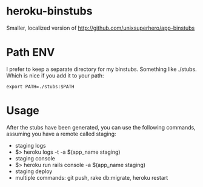 heroku-binstubs
===============

Smaller, localized version of http://github.com/unixsuperhero/app-binstubs

# Path ENV

I prefer to keep a separate directory for my binstubs.  Something like ./stubs.  Which is nice if you add it to your path:

    export PATH=./stubs:$PATH

# Usage

After the stubs have been generated, you can use the following commands, assuming you have a remote called staging:

* staging logs
 * $&gt; heroku logs -t -a $(app_name staging)
* staging console
 * $&gt; heroku run rails console -a $(app_name staging)
* staging deploy
 * multiple commands: git push, rake db:migrate, heroku restart
